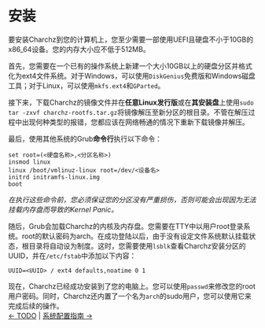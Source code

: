 # 安装

要安装Charchz到您的计算机上，您至少需要一部使用UEFI且硬盘不小于10GB的x86_64设备。您的内存大小应不低于512MB。   
    
首先，您需要在一个已有的操作系统上新建一个大小10GB以上的硬盘分区并格式化为ext4文件系统。对于Windows，可以使用`DiskGenius`免费版和Windows磁盘工具；对于Linux，可以使用`mkfs.ext4`和`GParted`。    
    
接下来，下载Charchz的镜像文件并在**任意Linux发行版**或在**其安装盘**上使用`sudo tar -zxvf charchz-rootfs.tar.gz`将镜像解压至新分区的根目录。不管在解压过程中出现何种类型的报错，您都应该在网络畅通的情况下重新下载镜像并解压。    
    
最后，使用其他系统的Grub**命令行**执行以下命令：

``` shell
set root=(<硬盘名称>,<分区名称>)
insmod linux
linux /boot/vmlinuz-linux root=/dev/<设备名>
initrd initramfs-linux.img
boot
```
    
*在执行这些命令前，您必须保证您的分区没有严重损伤，否则可能会出现因为无法挂载内存盘而导致的Kernel Panic。*    
    
随后，Grub会加载Charchz的内核及内存盘。您需要在TTY中以用户root登录系统。root的默认密码为arch。在成功登陆以后，由于没有设定文件系统默认挂载状态，根目录将自动设为制度。这时，您需要使用`lsblk`查看Charchz安装分区的UUID，并在`/etc/fstab`中添加以下内容：    
    
```shell
UUID=<UUID> / ext4 defaults,noatime 0 1
```
    
现在，Charchz已经成功安装到了您的电脑上。您可以使用`passwd`来修改您的root用户密码。同时，Charchz还内置了一个名为`arch`的sudo用户，您可以使用它来完成后续的操作。    
[← TODO](todo.md) | [系统配置指南 →](system.md)

